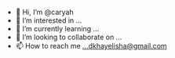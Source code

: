 - 👋 Hi, I’m @caryah
- 👀 I’m interested in ...
- 🌱 I’m currently learning ...
- 💞️ I’m looking to collaborate on ...
- 📫 How to reach me ...dkhayelisha@gmail.com

<!---
caryah/caryah is a ✨ special ✨ repository because its `README.md` (this file) appears on your GitHub profile.
You can click the Preview link to take a look at your changes.
--->
